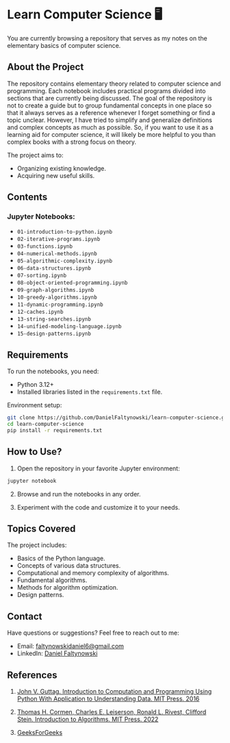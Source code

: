 # Learn Computer Science 🖥️

You are currently browsing a repository that serves as my notes on the elementary basics of computer science.

## About the Project

The repository contains elementary theory related to computer science and programming. Each notebook includes practical programs divided into sections that are currently being discussed. The goal of the repository is not to create a guide but to group fundamental concepts in one place so that it always serves as a reference whenever I forget something or find a topic unclear. However, I have tried to simplify and generalize definitions and complex concepts as much as possible. So, if you want to use it as a learning aid for computer science, it will likely be more helpful to you than complex books with a strong focus on theory.

The project aims to:
* Organizing existing knowledge.
* Acquiring new useful skills.

## Contents  
### Jupyter Notebooks:  
- `01-introduction-to-python.ipynb`
- `02-iterative-programs.ipynb`
- `03-functions.ipynb`
- `04-numerical-methods.ipynb`
- `05-algorithmic-complexity.ipynb`
- `06-data-structures.ipynb`
- `07-sorting.ipynb`
- `08-object-oriented-programming.ipynb`
- `09-graph-algorithms.ipynb`
- `10-greedy-algorithms.ipynb`
- `11-dynamic-programming.ipynb`
- `12-caches.ipynb`
- `13-string-searches.ipynb`
- `14-unified-modeling-language.ipynb`
- `15-design-patterns.ipynb`

## Requirements  
To run the notebooks, you need:  
- Python 3.12+  
- Installed libraries listed in the `requirements.txt` file.  

Environment setup:  
```bash
git clone https://github.com/DanielFaltynowski/learn-computer-science.git
cd learn-computer-science  
pip install -r requirements.txt  
```

## How to Use?  
1. Open the repository in your favorite Jupyter environment:  
```bash
jupyter notebook
```

2. Browse and run the notebooks in any order.  

3. Experiment with the code and customize it to your needs.

## Topics Covered  
The project includes:  
- Basics of the Python language.
- Concepts of various data structures.
- Computational and memory complexity of algorithms.
- Fundamental algorithms.
- Methods for algorithm optimization.
- Design patterns.

## Contact  
Have questions or suggestions? Feel free to reach out to me:  
- Email: faltynowskidaniel6@gmail.com  
- LinkedIn: [Daniel Faltynowski](https://www.linkedin.com/in/daniel-faltynowski-2a058a26a)

## References

1. [John V. Guttag. Introduction to Computation and Programming Using Python With Application to Understanding Data. MIT Press. 2016](https://www.amazon.com/Introduction-Computation-Programming-Using-Python/dp/0262529629)

2. [Thomas H. Cormen, Charles E. Leiserson, Ronald L. Rivest, Clifford Stein. Introduction to Algorithms. MIT Press. 2022](https://www.amazon.com/Introduction-Algorithms-fourth-Thomas-Cormen/dp/026204630X)

3. [GeeksForGeeks](https://www.geeksforgeeks.org)